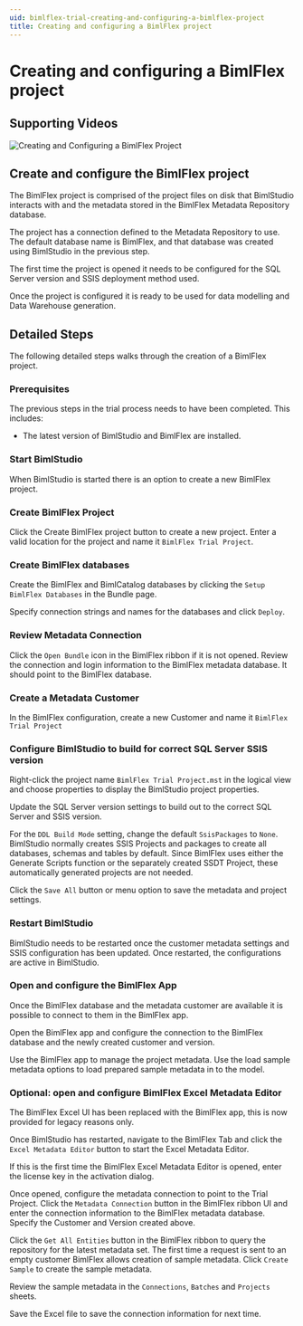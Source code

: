 ```yaml
---
uid: bimlflex-trial-creating-and-configuring-a-bimlflex-project
title: Creating and configuring a BimlFlex project
---
```

# Creating and configuring a BimlFlex project

## Supporting Videos

![Creating and Configuring a BimlFlex Project](https://www.youtube.com/watch?v=XuYbHbju9Go?rel=0&autoplay=0)

## Create and configure the BimlFlex project

The BimlFlex project is comprised of the project files on disk that BimlStudio interacts with and the metadata stored in the BimlFlex Metadata Repository database.

The project has a connection defined to the Metadata Repository to use. The default database name is BimlFlex, and that database was created using BimlStudio in the previous step.

The first time the project is opened it needs to be configured for the SQL Server version and SSIS deployment method used.

Once the project is configured it is ready to be used for data modelling and Data Warehouse generation.

## Detailed Steps

The following detailed steps walks through the creation of a BimlFlex project.

### Prerequisites

The previous steps in the trial process needs to have been completed. This includes:

* The latest version of BimlStudio and BimlFlex are installed.

### Start BimlStudio

When BimlStudio is started there is an option to create a new BimlFlex project.

### Create BimlFlex Project

Click the Create BimlFlex project button to create a new project. Enter a valid location for the project and name it `BimlFlex Trial Project`.

### Create BimlFlex databases

Create the BimlFlex and BimlCatalog databases by clicking the `Setup BimlFlex Databases` in the Bundle page.

Specify connection strings and names for the databases and click `Deploy`.

### Review Metadata Connection

Click the `Open Bundle` icon in the BimlFlex ribbon if it is not opened. Review the connection and login information to the BimlFlex metadata database. It should point to the BimlFlex database.

### Create a Metadata Customer

In the BimlFlex configuration, create a new Customer and name it `BimlFlex Trial Project`

### Configure BimlStudio to build for correct SQL Server SSIS version

Right-click the project name `BimlFlex Trial Project.mst` in the logical view and choose properties to display the BimlStudio project properties.

Update the SQL Server version settings to build out to the correct SQL Server and SSIS version.

For the `DDL Build Mode` setting, change the default `SsisPackages` to `None`. BimlStudio normally creates SSIS Projects and packages to create all databases, schemas and tables by default. Since BimlFlex uses either the Generate Scripts function or the separately created SSDT Project, these automatically generated projects are not needed.

Click the `Save All` button or menu option to save the metadata and project settings.

### Restart BimlStudio

BimlStudio needs to be restarted once the customer metadata settings and SSIS configuration has been updated. Once restarted, the configurations are active in BimlStudio.

### Open and configure the BimlFlex App

Once the BimlFlex database and the metadata customer are available it is possible to connect to them in the BimlFlex app.

Open the BimlFlex app and configure the connection to the BimlFlex database and the newly created customer and version.

Use the BimlFlex app to manage the project metadata. Use the load sample metadata options to load prepared sample metadata in to the model.

### Optional: open and configure BimlFlex Excel Metadata Editor

The BimlFlex Excel UI has been replaced with the BimlFlex app, this is now provided for legacy reasons only.

Once BimlStudio has restarted, navigate to the BimlFlex Tab and click the `Excel Metadata Editor` button to start the Excel Metadata Editor.

If this is the first time the BimlFlex Excel Metadata Editor is opened, enter the license key in the activation dialog.

Once opened, configure the metadata connection to point to the Trial Project. Click the `Metadata Connection` button in the BimlFlex ribbon UI and enter the connection information to the BimlFlex metadata database. Specify the Customer and Version created above.

Click the `Get All Entities` button in the BimlFlex ribbon to query the repository for the latest metadata set. The first time a request is sent to an empty customer BimlFlex allows creation of sample metadata. Click `Create Sample` to create the sample metadata.

Review the sample metadata in the `Connections`, `Batches` and `Projects` sheets.

Save the Excel file to save the connection information for next time.